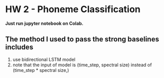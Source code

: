 # HW 2 - Phoneme Classification
**Just run jupyter notebook on Colab.**
## The method I used to pass the strong baselines includes

1. use bidirectional LSTM model
2. note that the input of model is (time_step, spectral size) instead of (time_step * spectral size,)